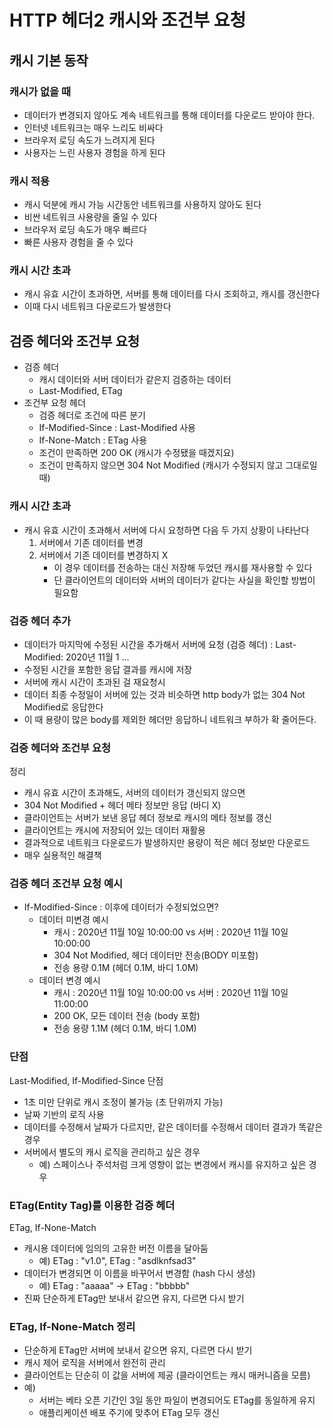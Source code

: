 # HTTP 헤더2 캐시와 조건부 요청

## 캐시 기본 동작

### 캐시가 없을 때
- 데이터가 변경되지 않아도 계속 네트워크를 통해 데이터를 다운로드 받아야 한다.
- 인터넷 네트워크는 매우 느리도 비싸다
- 브라우저 로딩 속도가 느려지게 된다
- 사용자는 느린 사용자 경험을 하게 된다

### 캐시 적용
- 캐시 덕분에 캐시 가능 시간동안 네트워크를 사용하지 않아도 된다
- 비싼 네트워크 사용량을 줄일 수 있다
- 브라우저 로딩 속도가 매우 빠르다
- 빠른 사용자 경험을 줄 수 있다

### 캐시 시간 초과
- 캐시 유효 시간이 초과하면, 서버를 통해 데이터를 다시 조회하고, 캐시를 갱신한다
- 이때 다시 네트워크 다운로드가 발생한다

## 검증 헤더와 조건부 요청
- 검증 헤더
    - 캐시 데이터와 서버 데이터가 같은지 검증하는 데이터
    - Last-Modified, ETag
- 조건부 요청 헤더
    - 검증 헤더로 조건에 따른 분기
    - If-Modified-Since : Last-Modified 사용
    - If-None-Match : ETag 사용
    - 조건이 만족하면 200 OK (캐시가 수정됐을 때겠지요)
    - 조건이 만족하지 않으면 304 Not Modified (캐시가 수정되지 않고 그대로일 때)

### 캐시 시간 초과
- 캐시 유효 시간이 초과해서 서버에 다시 요청하면 다음 두 가지 상황이 나타난다
    1. 서버에서 기존 데이터를 변경
    2. 서버에서 기존 데이터를 변경하지 X
        - 이 경우 데이터를 전송하는 대신 저장해 두었던 캐시를 재사용할 수 있다
        - 단 클라이언트의 데이터와 서버의 데이터가 같다는 사실을 확인할 방법이 필요함

### 검증 헤더 추가
- 데이터가 마지막에 수정된 시간을 추가해서 서버에 요청 (검증 헤더) : Last-Modified: 2020년 11월 1 ...
- 수정된 시간을 포함한 응답 결과를 캐시에 저장
- 서버에 캐시 시간이 초과된 걸 재요청시
- 데이터 최종 수정일이 서버에 있는 것과 비슷하면 http body가 없는 304 Not Modified로 응답한다
- 이 때 용량이 많은 body를 제외한 헤더만 응답하니 네트워크 부하가 확 줄어든다.

### 검증 헤더와 조건부 요청
정리
- 캐시 유효 시간이 초과해도, 서버의 데이터가 갱신되지 않으면
- 304 Not Modified + 헤더 메타 정보만 응답 (바디 X)
- 클라이언트는 서버가 보낸 응답 헤더 정보로 캐시의 메타 정보를 갱신
- 클라이언트는 캐시에 저장되어 있는 데이터 재활용
- 결과적으로 네트워크 다운로드가 발생하지만 용량이 적은 헤더 정보만 다운로드
- 매우 실용적인 해결책

### 검증 헤더 조건부 요청 예시
- If-Modified-Since : 이후에 데이터가 수정되었으면?
    - 데이터 미변경 예시
        - 캐시 : 2020년 11월 10일 10:00:00 vs 서버 : 2020년 11월 10일 10:00:00
        - 304 Not Modified, 헤더 데이터만 전송(BODY 미포함)
        - 전송 용량 0.1M (헤더 0.1M, 바디 1.0M)
    - 데이터 변경 예시
        - 캐시 : 2020년 11월 10일 10:00:00 vs 서버 : 2020년 11월 10일 11:00:00
        - 200 OK, 모든 데이터 전송 (body 포함)
        - 전송 용량 1.1M (헤더 0.1M, 바디 1.0M)

### 단점
Last-Modified, If-Modified-Since 단점
- 1초 미만 단위로 캐시 조정이 불가능 (초 단위까지 가능)
- 날짜 기반의 로직 사용
- 데이터를 수정해서 날짜가 다르지만, 같은 데이터를 수정해서 데이터 결과가 똑같은 경우
- 서버에서 별도의 캐시 로직을 관리하고 싶은 경우
    - 예) 스페이스나 주석처럼 크게 영향이 없는 변경에서 캐시를 유지하고 싶은 경우

### ETag(Entity Tag)를 이용한 검증 헤더
ETag, If-None-Match
- 캐시용 데이터에 임의의 고유한 버전 이름을 달아둠
    - 예) ETag : "v1.0", ETag : "asdlknfsad3"
- 데이터가 변경되면 이 이름을 바꾸어서 변경함 (hash 다시 생성)
    - 예) ETag : "aaaaa" -> ETag : "bbbbb"
- 진짜 단순하게 ETag만 보내서 같으면 유지, 다르면 다시 받기

### ETag, If-None-Match 정리
- 단순하게 ETag만 서버에 보내서 같으면 유지, 다르면 다시 받기
- 캐시 제어 로직을 서버에서 완전히 관리
- 클라이언트는 단순히 이 값을 서버에 제공 (클라이언트는 캐시 매커니즘을 모름)
- 예)
    - 서버는 베타 오픈 기간인 3일 동안 파일이 변경되어도 ETag를 동일하게 유지
    - 애플리케이션 배포 주기에 맞추어 ETag 모두 갱신

